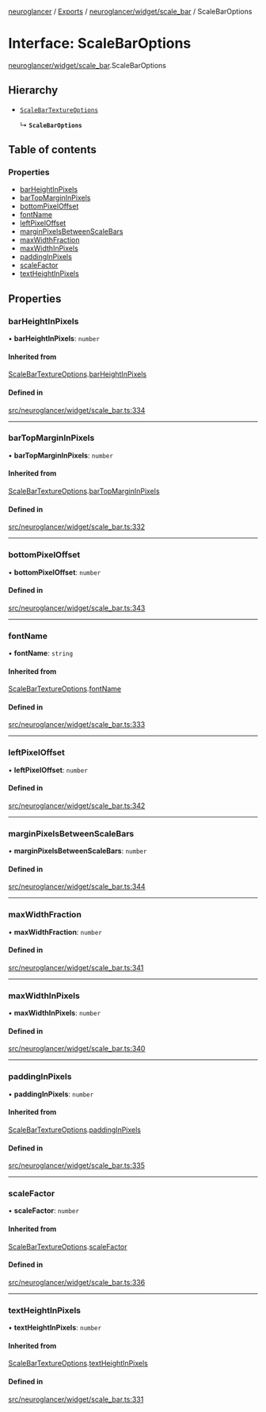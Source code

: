 [neuroglancer](../README.md) / [Exports](../modules.md) / [neuroglancer/widget/scale\_bar](../modules/neuroglancer_widget_scale_bar.md) / ScaleBarOptions

# Interface: ScaleBarOptions

[neuroglancer/widget/scale_bar](../modules/neuroglancer_widget_scale_bar.md).ScaleBarOptions

## Hierarchy

- [`ScaleBarTextureOptions`](neuroglancer_widget_scale_bar.ScaleBarTextureOptions.md)

  ↳ **`ScaleBarOptions`**

## Table of contents

### Properties

- [barHeightInPixels](neuroglancer_widget_scale_bar.ScaleBarOptions.md#barheightinpixels)
- [barTopMarginInPixels](neuroglancer_widget_scale_bar.ScaleBarOptions.md#bartopmargininpixels)
- [bottomPixelOffset](neuroglancer_widget_scale_bar.ScaleBarOptions.md#bottompixeloffset)
- [fontName](neuroglancer_widget_scale_bar.ScaleBarOptions.md#fontname)
- [leftPixelOffset](neuroglancer_widget_scale_bar.ScaleBarOptions.md#leftpixeloffset)
- [marginPixelsBetweenScaleBars](neuroglancer_widget_scale_bar.ScaleBarOptions.md#marginpixelsbetweenscalebars)
- [maxWidthFraction](neuroglancer_widget_scale_bar.ScaleBarOptions.md#maxwidthfraction)
- [maxWidthInPixels](neuroglancer_widget_scale_bar.ScaleBarOptions.md#maxwidthinpixels)
- [paddingInPixels](neuroglancer_widget_scale_bar.ScaleBarOptions.md#paddinginpixels)
- [scaleFactor](neuroglancer_widget_scale_bar.ScaleBarOptions.md#scalefactor)
- [textHeightInPixels](neuroglancer_widget_scale_bar.ScaleBarOptions.md#textheightinpixels)

## Properties

### barHeightInPixels

• **barHeightInPixels**: `number`

#### Inherited from

[ScaleBarTextureOptions](neuroglancer_widget_scale_bar.ScaleBarTextureOptions.md).[barHeightInPixels](neuroglancer_widget_scale_bar.ScaleBarTextureOptions.md#barheightinpixels)

#### Defined in

[src/neuroglancer/widget/scale_bar.ts:334](https://github.com/ActiveBrainAtlas2/neuroglancer/blob/91617476/src/neuroglancer/widget/scale_bar.ts#L334)

___

### barTopMarginInPixels

• **barTopMarginInPixels**: `number`

#### Inherited from

[ScaleBarTextureOptions](neuroglancer_widget_scale_bar.ScaleBarTextureOptions.md).[barTopMarginInPixels](neuroglancer_widget_scale_bar.ScaleBarTextureOptions.md#bartopmargininpixels)

#### Defined in

[src/neuroglancer/widget/scale_bar.ts:332](https://github.com/ActiveBrainAtlas2/neuroglancer/blob/91617476/src/neuroglancer/widget/scale_bar.ts#L332)

___

### bottomPixelOffset

• **bottomPixelOffset**: `number`

#### Defined in

[src/neuroglancer/widget/scale_bar.ts:343](https://github.com/ActiveBrainAtlas2/neuroglancer/blob/91617476/src/neuroglancer/widget/scale_bar.ts#L343)

___

### fontName

• **fontName**: `string`

#### Inherited from

[ScaleBarTextureOptions](neuroglancer_widget_scale_bar.ScaleBarTextureOptions.md).[fontName](neuroglancer_widget_scale_bar.ScaleBarTextureOptions.md#fontname)

#### Defined in

[src/neuroglancer/widget/scale_bar.ts:333](https://github.com/ActiveBrainAtlas2/neuroglancer/blob/91617476/src/neuroglancer/widget/scale_bar.ts#L333)

___

### leftPixelOffset

• **leftPixelOffset**: `number`

#### Defined in

[src/neuroglancer/widget/scale_bar.ts:342](https://github.com/ActiveBrainAtlas2/neuroglancer/blob/91617476/src/neuroglancer/widget/scale_bar.ts#L342)

___

### marginPixelsBetweenScaleBars

• **marginPixelsBetweenScaleBars**: `number`

#### Defined in

[src/neuroglancer/widget/scale_bar.ts:344](https://github.com/ActiveBrainAtlas2/neuroglancer/blob/91617476/src/neuroglancer/widget/scale_bar.ts#L344)

___

### maxWidthFraction

• **maxWidthFraction**: `number`

#### Defined in

[src/neuroglancer/widget/scale_bar.ts:341](https://github.com/ActiveBrainAtlas2/neuroglancer/blob/91617476/src/neuroglancer/widget/scale_bar.ts#L341)

___

### maxWidthInPixels

• **maxWidthInPixels**: `number`

#### Defined in

[src/neuroglancer/widget/scale_bar.ts:340](https://github.com/ActiveBrainAtlas2/neuroglancer/blob/91617476/src/neuroglancer/widget/scale_bar.ts#L340)

___

### paddingInPixels

• **paddingInPixels**: `number`

#### Inherited from

[ScaleBarTextureOptions](neuroglancer_widget_scale_bar.ScaleBarTextureOptions.md).[paddingInPixels](neuroglancer_widget_scale_bar.ScaleBarTextureOptions.md#paddinginpixels)

#### Defined in

[src/neuroglancer/widget/scale_bar.ts:335](https://github.com/ActiveBrainAtlas2/neuroglancer/blob/91617476/src/neuroglancer/widget/scale_bar.ts#L335)

___

### scaleFactor

• **scaleFactor**: `number`

#### Inherited from

[ScaleBarTextureOptions](neuroglancer_widget_scale_bar.ScaleBarTextureOptions.md).[scaleFactor](neuroglancer_widget_scale_bar.ScaleBarTextureOptions.md#scalefactor)

#### Defined in

[src/neuroglancer/widget/scale_bar.ts:336](https://github.com/ActiveBrainAtlas2/neuroglancer/blob/91617476/src/neuroglancer/widget/scale_bar.ts#L336)

___

### textHeightInPixels

• **textHeightInPixels**: `number`

#### Inherited from

[ScaleBarTextureOptions](neuroglancer_widget_scale_bar.ScaleBarTextureOptions.md).[textHeightInPixels](neuroglancer_widget_scale_bar.ScaleBarTextureOptions.md#textheightinpixels)

#### Defined in

[src/neuroglancer/widget/scale_bar.ts:331](https://github.com/ActiveBrainAtlas2/neuroglancer/blob/91617476/src/neuroglancer/widget/scale_bar.ts#L331)
